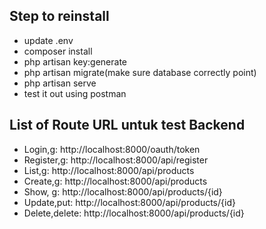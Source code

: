 ## Step to reinstall
- update .env
- composer install
- php artisan key:generate
- php artisan migrate(make sure database correctly point)
- php artisan serve
- test it out using postman

## List of Route URL untuk test Backend

- Login,g: http://localhost:8000/oauth/token
- Register,g: http://localhost:8000/api/register
- List,g: http://localhost:8000/api/products
- Create,g: http://localhost:8000/api/products
- Show, g: http://localhost:8000/api/products/{id}
- Update,put: http://localhost:8000/api/products/{id}
- Delete,delete: http://localhost:8000/api/products/{id}

